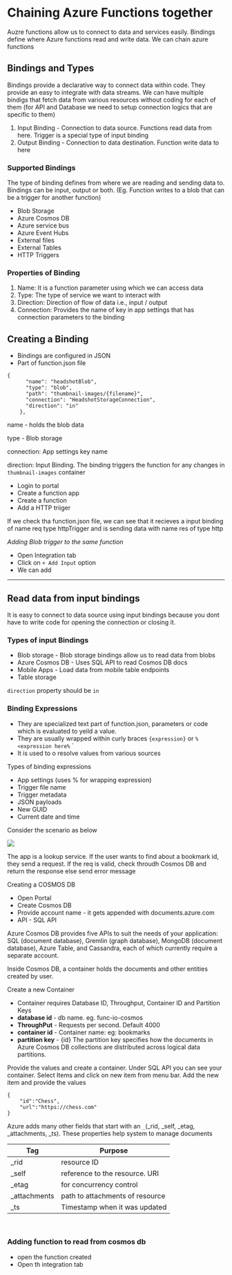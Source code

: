 # Chaining Azure Functions together

Auzre functions allow us to connect to data and services easily. Bindings define where Azure functions read and write data. We can chain azure functions

## Bindings and Types

Bindings provide a declarative way to connect data within code. They provide an easy to integrate with data streams. We can have multiple bindigs that fetch data from various resources without coding for each of them (for API and Database we need to setup connection logics that are specific to them)

1. Input Binding - Connection to data source. Functions read data from here. Trigger is a special type of input binding
2. Output Binding - Connection to data destination. Function write data to here

### Supported Bindings

The type of binding defines from where we are reading and sending data to. Bindings can be input, output or both. (Eg. Function writes to a blob that can be a trigger for another function)

- Blob Storage
- Azure Cosmos DB
- Azure service bus
- Azure Event Hubs
- External files
- External Tables
- HTTP Triggers

### Properties of Binding

1. Name: It is a function parameter using which we can access data
2. Type: The type of service we want to interact with
3. Direction: Direction of flow of data i.e., input / output
4. Connection: Provides the name of key in app settings that has connection parameters to the binding

## Creating a Binding

- Bindings are configured in JSON
- Part of function.json file

```
{
      "name": "headshotBlob",
      "type": "blob",
      "path": "thumbnail-images/{filename}",
      "connection": "HeadshotStorageConnection",
      "direction": "in"
    },
```

name - holds the blob data

type - Blob storage

connection: App settings key name

direction: Input Binding. The binding triggers the function for any changes in `thumbnail-images` container

- Login to portal
- Create a function app
- Create a function
- Add a HTTP triiger

If we check tha function.json file, we can see that it recieves a input binding of name req type httpTrigger and is sending data with name res of type http

_Adding Blob trigger to the same function_

- Open Integration tab
- Click on `+ Add Input` option
- We can add

---

## Read data from input bindings

It is easy to connect to data source using input bindings because you dont have to write code for opening the connection or closing it.

### Types of input Bindings

- Blob storage - Blob storage bindings allow us to read data from blobs
- Azure Cosmos DB - Uses SQL API to read Cosmos DB docs
- Mobile Apps - Load data from mobile table endpoints
- Table storage

`direction` property should be `in`

### Binding Expressions

- They are specialized text part of function.json, parameters or code which is evaluated to yeild a value.
- They are usually wrapped within curly braces `{expression}` or `%<expression here%`
  `
- It is used to o resolve values from various sources

Types of binding expressions

- App settings (uses % for wrapping expression)
- Trigger file name
- Trigger metadata
- JSON payloads
- New GUID
- Current date and time

Consider the scenario as below

![](https://docs.microsoft.com/en-us/learn/modules/chain-azure-functions-data-using-bindings/media/5-find-bookmark-flow-small.png)

The app is a lookup service. If the user wants to find about a bookmark id, they send a request. If the req is valid, check throudh Cosmos DB and return the response else send error message

Creating a COSMOS DB

- Open Portal
- Create Cosmos DB
- Provide account name - it gets appended with documents.azure.com
- API - SQL API

Azure Cosmos DB provides five APIs to suit the needs of your application: SQL (document database), Gremlin (graph database), MongoDB (document database), Azure Table, and Cassandra, each of which currently require a separate account.

Inside Cosmos DB, a container holds the documents and other entities created by user.

Create a new Container

- Container requires Database ID, Throughput, Container ID and Partition Keys
- **database id** - db name. eg. func-io-cosmos
- **ThroughPut** - Requests per second. Default 4000
- **container id** - Container name: eg: bookmarks
- **partition key** - {id} The partition key specifies how the documents in Azure Cosmos DB collections are distributed across logical data partitions.

Provide the values and create a container. Under SQL API you can see your container. Select Items and click on new item from menu bar. Add the new item and provide the values

```
{
	"id":"Chess",
	"url":"https://chess.com"
}
```

Azure adds many other fields that start with an `_`(\_rid, \_self, \_etag, \_attachments, \_ts). These properties help system to manage documents

| Tag           | Purpose                         |
| ------------- | ------------------------------- |
| \_rid         | resource ID                     |
| \_self        | reference to the resource. URI  |
| \_etag        | for concurrency control         |
| \_attachments | path to attachments of resource |
| \_ts          | Timestamp when it was updated   |

<br />

### Adding function to read from cosmos db

- open the function created
- Open th integration tab
